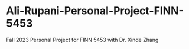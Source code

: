 # Ali-Rupani-Personal-Project-FINN-5453
Fall 2023 Personal Project for FINN 5453 with Dr. Xinde Zhang
